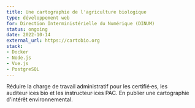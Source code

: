 ```yaml
---
title: Une cartographie de l'agriculture biologique
type: développement web
for: Direction Interministérielle du Numérique (DINUM)
status: ongoing
date: 2022-10-14
external_url: https://cartobio.org
stack:
- Docker
- Node.js
- Vue.js
- PostgreSQL
---
```


Réduire la charge de travail administratif pour les certifié·es, les auditeur·ices bio et les instructeur·ices PAC. En publier une cartographie d'intérêt environnemental.
